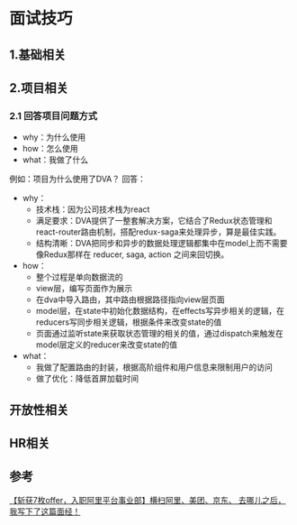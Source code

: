 # 面试技巧

## 1.基础相关
## 2.项目相关
### 2.1 回答项目问题方式
- why：为什么使用
- how：怎么使用
- what：我做了什么

例如：项目为什么使用了DVA？
回答：
- why：
    - 技术栈：因为公司技术栈为react
    - 满足要求：DVA提供了一整套解决方案，它结合了Redux状态管理和react-router路由机制，搭配redux-saga来处理异步，算是最佳实践。
    - 结构清晰：DVA把同步和异步的数据处理逻辑都集中在model上而不需要像Redux那样在 reducer, saga, action 之间来回切换。
- how：
    - 整个过程是单向数据流的
    - view层，编写页面作为展示
    - 在dva中导入路由，其中路由根据路径指向view层页面
    - model层，在state中初始化数据结构，在effects写异步相关的逻辑，在reducers写同步相关逻辑，根据条件来改变state的值
    - 页面通过监听state来获取状态管理的相关的值，通过dispatch来触发在model层定义的reducer来改变state的值
- what：
    - 我做了配置路由的封装，根据高阶组件和用户信息来限制用户的访问
    - 做了优化：降低首屏加载时间

## 开放性相关
## HR相关

## 参考
[【斩获7枚offer，入职阿里平台事业部】横扫阿里、美团、京东、 去哪儿之后，我写下了这篇面经！](https://juejin.im/post/5cc47c70e51d456e883339e1)
